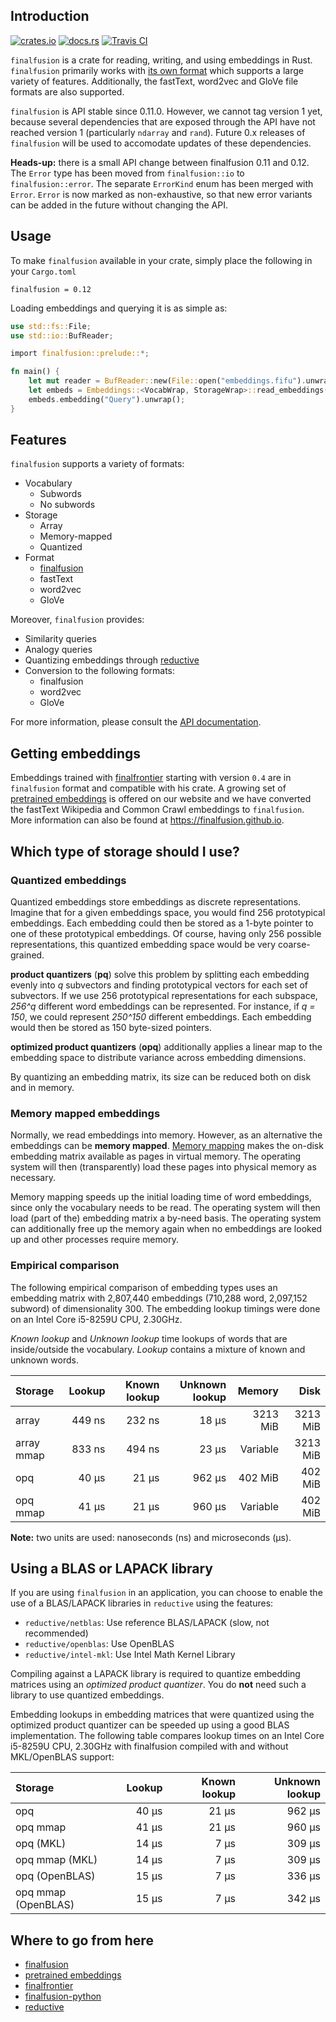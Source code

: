 ## Introduction

[![crates.io](https://img.shields.io/crates/v/finalfusion.svg)](https://crates.io/crates/finalfusion)
[![docs.rs](https://docs.rs/finalfusion/badge.svg)](https://docs.rs/finalfusion/)
[![Travis CI](https://img.shields.io/travis/finalfusion/finalfusion-rust.svg)](https://travis-ci.org/finalfusion/finalfusion-rust)

`finalfusion` is a crate for reading, writing, and using embeddings in
Rust. `finalfusion` primarily works with
[its own format](https://finalfusion.github.io/spec) which supports a large
variety of features. Additionally, the fastText, word2vec and GloVe file
formats are also supported.

`finalfusion` is API stable since 0.11.0. However, we cannot tag
version 1 yet, because several dependencies that are exposed through
the API have not reached version 1 (particularly `ndarray` and
`rand`). Future 0.x releases of `finalfusion` will be used to accomodate
updates of these dependencies.

**Heads-up:** there is a small API change between finalfusion 0.11 and
0.12. The `Error` type has been moved from `finalfusion::io` to
`finalfusion::error`. The separate `ErrorKind` enum has been merged
with `Error`. `Error` is now marked as non-exhaustive, so that new
error variants can be added in the future without changing the API.

## Usage

To make `finalfusion` available in your crate, simply place the following
in your `Cargo.toml`

~~~
finalfusion = 0.12
~~~

Loading embeddings and querying it is as simple as:

~~~Rust
use std::fs::File;
use std::io::BufReader;

import finalfusion::prelude::*;

fn main() {
    let mut reader = BufReader::new(File::open("embeddings.fifu").unwrap());
    let embeds = Embeddings::<VocabWrap, StorageWrap>::read_embeddings(&mut reader).unwrap();
    embeds.embedding("Query").unwrap();
}
~~~

## Features

`finalfusion` supports a variety of formats:

* Vocabulary
    * Subwords
    * No subwords
* Storage
    * Array
    * Memory-mapped
    * Quantized
* Format
    * [finalfusion](https://finalfusion.github.io/spec)
    * fastText
    * word2vec
    * GloVe
    
Moreover, `finalfusion` provides: 

* Similarity queries
* Analogy queries
* Quantizing embeddings through [reductive](https://github.com/finalfusion/reductive)
* Conversion to the following formats:
    * finalfusion
    * word2vec
    * GloVe

For more information, please consult the [API documentation](http://docs.rs/finalfusion/).

## Getting embeddings

Embeddings trained with [finalfrontier](https://finalfusion.github.io/finalfrontier) starting
with version `0.4` are in `finalfusion` format and compatible with his crate. A growing set
of [pretrained embeddings](https://finalfusion.github.io/pretrained) is offered on our website
and we have converted the fastText Wikipedia and Common Crawl embeddings to `finalfusion`.
More information can also be found at https://finalfusion.github.io.

## Which type of storage should I use?

### Quantized embeddings

Quantized embeddings store embeddings as discrete
representations. Imagine that for a given embeddings space, you would
find 256 prototypical embeddings. Each embedding could then be stored
as a 1-byte pointer to one of these prototypical embeddings. Of
course, having only 256 possible representations, this quantized
embedding space would be very coarse-grained.

**product quantizers** (**pq**) solve this problem by splitting each
embedding evenly into *q* subvectors and finding prototypical vectors
for each set of subvectors. If we use 256 prototypical representations
for each subspace, *256^q* different word embeddings can be
represented. For instance, if *q = 150*, we could represent *250^150*
different embeddings. Each embedding would then be stored as 150
byte-sized pointers.

**optimized product quantizers** (**opq**) additionally applies a
linear map to the embedding space to distribute variance across
embedding dimensions.

By quantizing an embedding matrix, its size can be reduced both on
disk and in memory.

### Memory mapped embeddings

Normally, we read embeddings into memory. However, as an alternative
the embeddings can be **memory mapped**. [Memory
mapping](https://en.wikipedia.org/wiki/Memory-mapped_file) makes the
on-disk embedding matrix available as pages in virtual memory. The
operating system will then (transparently) load these pages into
physical memory as necessary.

Memory mapping speeds up the initial loading time of word embeddings,
since only the vocabulary needs to be read. The operating system will
then load (part of the) embedding matrix a by-need basis. The
operating system can additionally free up the memory again when no
embeddings are looked up and other processes require memory.

### Empirical comparison

The following empirical comparison of embedding types uses an
embedding matrix with 2,807,440 embeddings (710,288 word, 2,097,152
subword) of dimensionality 300. The embedding lookup timings were done
on an Intel Core i5-8259U CPU, 2.30GHz.

*Known lookup* and *Unknown lookup* time lookups of words that are
inside/outside the vocabulary. *Lookup* contains a mixture of known
and unknown words.

| Storage    | Lookup | Known lookup | Unknown lookup |   Memory |     Disk |
|:-----------|-------:|-------------:|---------------:|---------:|---------:|
| array      | 449 ns |       232 ns |          18 μs | 3213 MiB | 3213 MiB |
| array mmap | 833 ns |       494 ns |          23 μs | Variable | 3213 MiB |
| opq        |  40 μs |        21 μs |         962 μs |  402 MiB |  402 MiB |
| opq mmap   |  41 μs |        21 μs |         960 μs | Variable |  402 MiB |

**Note:** two units are used: nanoseconds (ns) and microseconds (μs).

## Using a BLAS or LAPACK library

If you are using `finalfusion` in an application, you can choose to
enable the use of a BLAS/LAPACK libraries in `reductive` using the
features:

* `reductive/netblas`: Use reference BLAS/LAPACK (slow, not recommended)
* `reductive/openblas`: Use OpenBLAS
* `reductive/intel-mkl`: Use Intel Math Kernel Library

Compiling against a LAPACK library is required to quantize embedding
matrices using an *optimized product quantizer*. You do **not** need
such a library to use quantized embeddings.

Embedding lookups in embedding matrices that were quantized using the
optimized product quantizer can be speeded up using a good BLAS
implementation. The following table compares lookup times on an
Intel Core i5-8259U CPU, 2.30GHz with finalfusion compiled with and
without MKL/OpenBLAS support:

| Storage             | Lookup | Known lookup | Unknown lookup |
|:--------------------|-------:|-------------:|---------------:|
| opq                 |  40 μs |        21 μs |         962 μs |
| opq mmap            |  41 μs |        21 μs |         960 μs |
| opq (MKL)           |  14 μs |         7 μs |         309 μs |
| opq mmap (MKL)      |  14 μs |         7 μs |         309 μs |
| opq (OpenBLAS)      |  15 μs |         7 μs |         336 μs |
| opq mmap (OpenBLAS) |  15 μs |         7 μs |         342 μs |


## Where to go from here

  * [finalfusion](https://finalfusion.github.io/)
  * [pretrained embeddings](https://finalfusion.github.io/pretrained)
  * [finalfrontier](https://finalfusion.github.io/finalfrontier)
  * [finalfusion-python](https://finalfusion.github.io/python)
  * [reductive](https://github.com/finalfusion/reductive)
